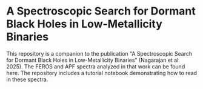 # A Spectroscopic Search for Dormant Black Holes in Low-Metallicity Binaries

This repository is a companion to the publication "A Spectroscopic Search for Dormant Black Holes in Low-Metallicity Binaries" (Nagarajan et al. 2025). The FEROS and APF spectra analyzed in that work can be found here. The repository includes a tutorial notebook demonstrating how to read in these spectra.
